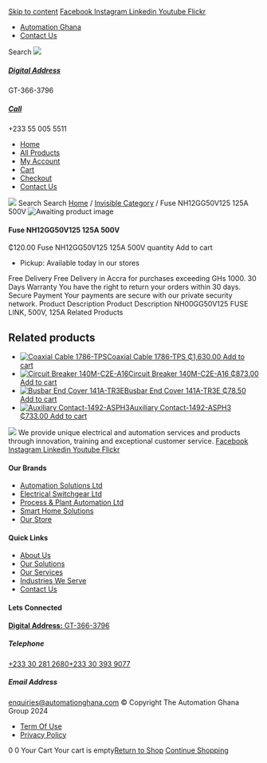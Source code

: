 [Skip to content](https://store.automationghana.com/product/fuse-nh12gg50v125-125a-500v/#content)
[ Facebook ](https://www.facebook.com/automationgh/) [ Instagram ](https://www.instagram.com/automationgh/) [ Linkedin ](https://www.linkedin.com/company/the-automation-ghana-limited/) [ Youtube ](https://www.youtube.com/channel/UCurrRDUSm5oIW39VXjn1u0w) [ Flickr ](https://www.flickr.com/photos/181794037@N07/)
  * [ Automation Ghana ](https://automationghana.com)
  * [ Contact Us ](https://store.automationghana.com/contact/)


Search
[ ![](https://store.automationghana.com/wp-content/uploads/2024/04/Website-TAGG-Logo-BLUE.png) ](https://store.automationghana.com/)
[ ](https://maps.app.goo.gl/m4xeaagWCNbLk4jM6)
#####  [ Digital Address ](https://maps.app.goo.gl/m4xeaagWCNbLk4jM6)
GT-366-3796 
[ ](tel:+233550055511)
#####  [ Call ](tel:+233550055511)
+233 55 005 5511 
  * [Home](https://store.automationghana.com/)
  * [All Products](https://store.automationghana.com/shop/)
  * [My Account](https://store.automationghana.com/my-account/)
  * [Cart](https://store.automationghana.com/cart/)
  * [Checkout](https://store.automationghana.com/checkout/)
  * [Contact Us](https://store.automationghana.com/contact/)


[![](https://store.automationghana.com/wp-content/uploads/2024/04/AutomationGhana_logo_white.png)](https://store.automationghana.com)
Search
Search
[Home](https://store.automationghana.com) / [Invisible Category](https://store.automationghana.com/product-category/invisible-category/) / Fuse NH12GG50V125 125A 500V
![Awaiting product image](https://store.automationghana.com/wp-content/uploads/woocommerce-placeholder-600x600.png)
####  Fuse NH12GG50V125 125A 500V 
₵120.00
Fuse NH12GG50V125 125A 500V quantity
Add to cart
  * Pickup: Available today in our stores


Free Delivery 
Free Delivery in Accra for purchases exceeding GHs 1000. 
30 Days Warranty 
You have the right to return your orders within 30 days. 
Secure Payment 
Your payments are secure with our private security network. 
Product Description
Product Description
NH00GG50V125 FUSE LINK, 500V, 125A
Related Products 
## Related products
  * [![Coaxial Cable 1786-TPS](https://store.automationghana.com/wp-content/uploads/2020/12/1786-TPS-300x300.jpg)Coaxial Cable 1786-TPS ₵1,630.00 ](https://store.automationghana.com/product/coaxial-cable-1786-tps/)
[Add to cart](https://store.automationghana.com/product/fuse-nh12gg50v125-125a-500v/?add-to-cart=2983)
  * [![Circuit Breaker 140M-C2E-A16](https://store.automationghana.com/wp-content/uploads/2020/12/140M-C2E-A16-300x300.jpg)Circuit Breaker 140M-C2E-A16 ₵873.00 ](https://store.automationghana.com/product/circuit-breaker-140m-c2e-a16/)
[Add to cart](https://store.automationghana.com/product/fuse-nh12gg50v125-125a-500v/?add-to-cart=2979)
  * [![Busbar End Cover 141A-TR3E](https://store.automationghana.com/wp-content/uploads/2020/12/141A-TR3E-300x300.jpg)Busbar End Cover 141A-TR3E ₵78.50 ](https://store.automationghana.com/product/busbar-end-cover-141a-tr3e/)
[Add to cart](https://store.automationghana.com/product/fuse-nh12gg50v125-125a-500v/?add-to-cart=2977)
  * [![Auxiliary Contact-1492-ASPH3](https://store.automationghana.com/wp-content/uploads/2020/12/1492-ASPH3-300x300.jpg)Auxiliary Contact-1492-ASPH3 ₵733.00 ](https://store.automationghana.com/product/auxiliary-contact-1492-asph3/)
[Add to cart](https://store.automationghana.com/product/fuse-nh12gg50v125-125a-500v/?add-to-cart=2967)


![](https://store.automationghana.com/wp-content/uploads/2024/04/AutomationGhana_logo_white.png)
We provide unique electrical and automation services and products through innovation, training and exceptional customer service.
[ Facebook ](https://www.facebook.com/automationgh/) [ Instagram ](https://www.instagram.com/automationgh/) [ Linkedin ](https://www.linkedin.com/company/the-automation-ghana-limited/) [ Youtube ](https://www.youtube.com/channel/UCurrRDUSm5oIW39VXjn1u0w) [ Flickr ](https://www.flickr.com/photos/181794037@N07/)
#### Our Brands
  * [ Automation Solutions Ltd ](https://store.automationghana.com/product/fuse-nh12gg50v125-125a-500v/)
  * [ Electrical Switchgear Ltd ](https://store.automationghana.com/product/fuse-nh12gg50v125-125a-500v/)
  * [ Process & Plant Automation Ltd ](https://store.automationghana.com/product/fuse-nh12gg50v125-125a-500v/)
  * [ Smart Home Solutions ](https://store.automationghana.com/product/fuse-nh12gg50v125-125a-500v/)
  * [ Our Store ](https://store.automationghana.com/product/fuse-nh12gg50v125-125a-500v/)


#### Quick Links
  * [ About Us ](https://store.automationghana.com/product/fuse-nh12gg50v125-125a-500v/)
  * [ Our Solutions ](https://store.automationghana.com/product/fuse-nh12gg50v125-125a-500v/)
  * [ Our Services ](https://store.automationghana.com/product/fuse-nh12gg50v125-125a-500v/)
  * [ Industries We Serve ](https://store.automationghana.com/product/fuse-nh12gg50v125-125a-500v/)
  * [ Contact Us ](https://store.automationghana.com/product/fuse-nh12gg50v125-125a-500v/)


#### Lets Connected
[**Digital Address:** GT-366-3796](https://maps.app.goo.gl/m4xeaagWCNbLk4jM6)
#####  Telephone 
[ +233 30 281 2680](tel:+233302812680)[+233 30 393 9077](https://store.automationghana.com/product/fuse-nh12gg50v125-125a-500v/+233303939077)
#####  Email Address 
enquiries@automationghana.com 
© Copyright The Automation Ghana Group 2024
  * [ Term Of Use ](https://store.automationghana.com/product/fuse-nh12gg50v125-125a-500v/)
  * [ Privacy Policy ](https://store.automationghana.com/product/fuse-nh12gg50v125-125a-500v/)


0
0
Your Cart
Your cart is empty[Return to Shop](https://store.automationghana.com/shop/)
[Continue Shopping](https://store.automationghana.com/product/fuse-nh12gg50v125-125a-500v/)
